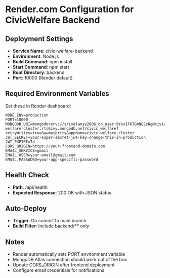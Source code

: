 # Render.com Configuration for CivicWelfare Backend

## Deployment Settings
- **Service Name**: civic-welfare-backend
- **Environment**: Node.js
- **Build Command**: npm install
- **Start Command**: npm start
- **Root Directory**: backend
- **Port**: 10000 (Render default)

## Required Environment Variables
Set these in Render dashboard:

```
NODE_ENV=production
PORT=10000
MONGODB_URI=mongodb+srv://srivelansv2006_db_user:9YxxIF6TGmNQEsNg@civic-welfare-cluster.rts6zvy.mongodb.net/civic_welfare?retryWrites=true&w=majority&appName=civic-welfare-cluster
JWT_SECRET=your-super-secret-jwt-key-change-this-in-production
JWT_EXPIRE=7d
CORS_ORIGIN=https://your-frontend-domain.com
EMAIL_SERVICE=gmail
EMAIL_USER=your-email@gmail.com
EMAIL_PASSWORD=your-app-specific-password
```

## Health Check
- **Path**: /api/health
- **Expected Response**: 200 OK with JSON status

## Auto-Deploy
- **Trigger**: On commit to main branch
- **Build Filter**: Include backend/** only

## Notes
- Render automatically sets PORT environment variable
- MongoDB Atlas connection should work out of the box
- Update CORS_ORIGIN after frontend deployment
- Configure email credentials for notifications